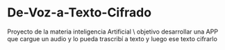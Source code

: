# De-Voz-a-Texto-Cifrado
Proyecto de la materia inteligencia Artificial \ objetivo desarrollar una APP que cargue un audio y lo pueda trascribí a texto y luego ese texto cifrarlo
